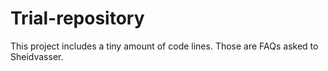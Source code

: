 # Trial-repository
This project includes a tiny amount of code lines. Those are FAQs asked to Sheidvasser.

